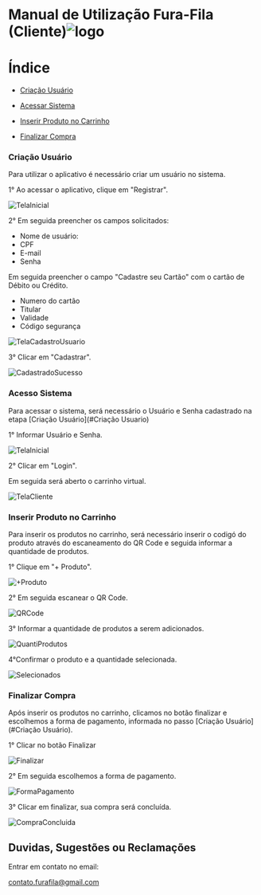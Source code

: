 # Manual de Utilização Fura-Fila (Cliente)![logo](Imagens/logo.png)



# Índice

* [Criação Usuário](#criação-usuário)

* [Acessar Sistema](#acesso-sistema)

* [Inserir Produto no Carrinho](#inserir-produto-no-carrinho)

* [Finalizar Compra](#finalizar-compra)

### Criação Usuário

Para utilizar o aplicativo é necessário criar um usuário no sistema.

1° Ao acessar o aplicativo, clique em "Registrar".

![TelaInicial](Imagens/TelaInicial.png)

2° Em seguida preencher os campos solicitados:

* Nome de usuário:
* CPF
* E-mail
* Senha

Em seguida preencher o campo "Cadastre seu Cartão" com o cartão de Débito ou Crédito.

* Numero do cartão
* Titular
* Validade
* Código segurança

![TelaCadastroUsuario](Imagens/TelaCadastroUsuario.png)

3° Clicar em "Cadastrar".

![CadastradoSucesso](Imagens/CadastradoSucesso.png)


### Acesso Sistema

Para acessar o sistema, será necessário o Usuário e Senha cadastrado na etapa [Criação Usuário](#Criação Usuario)

1° Informar Usuário e Senha.

![TelaInicial](Imagens/TelaInicial.png)

2° Clicar em "Login".

Em seguida será aberto o carrinho virtual.

![TelaCliente](Imagens/TelaCliente.png)

### Inserir Produto no Carrinho

Para inserir os produtos no carrinho, será necessário inserir o codigó do produto através do escaneamento do QR Code e seguida informar a quantidade de produtos.

1° Clique em "+ Produto".

![+Produto](Imagens/+Produto.png)

2° Em seguida escanear o QR Code.

![QRCode](Imagens/QRCode.png)

3° Informar a quantidade de produtos a serem adicionados.

![QuantiProdutos](Imagens/QuantiProdutos.png)

4°Confirmar o produto e a quantidade selecionada.

![Selecionados](Imagens/Selecionados.png)

### Finalizar Compra

Após inserir os produtos no carrinho, clicamos no botão finalizar e escolhemos a forma de pagamento, informada no passo [Criação Usuário](#Criação Usuário).

1° Clicar no botão Finalizar

![Finalizar](Imagens/Finalizar.png)

2° Em seguida escolhemos a forma de pagamento.

![FormaPagamento](Imagens/FormaPagamento.png)

3° Clicar em finalizar, sua compra será concluída.

![CompraConcluida](Imagens/CompraConcluida.png)

## Duvidas, Sugestões ou Reclamações

Entrar em contato no email:

contato.furafila@gmail.com
